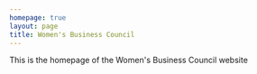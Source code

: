 ```yaml
---
homepage: true
layout: page
title: Women's Business Council
---
```


This is the homepage of the Women's Business Council website
